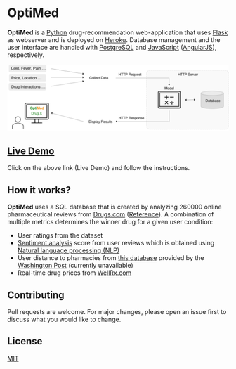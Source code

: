 # OptiMed

**OptiMed** is a [Python](https://www.python.org/) drug-recommendation web-application that uses [Flask](https://palletsprojects.com/p/flask/) as webserver and is deployed on [Heroku](https://www.heroku.com/). Database management and the user interface are handled with [PostgreSQL](https://www.postgresql.org/) and [JavaScript](https://www.javascript.com/) ([AngularJS](https://angular.io/)), respectively.

![](/static/info.png)

## [Live Demo](https://optimed-stage.herokuapp.com/)

Click on the above link (Live Demo) and follow the instructions.

## How it works?

**OptiMed** uses a SQL database that is created by analyzing 260000 online pharmaceutical reviews from [Drugs.com](https://www.drugs.com/) ([Reference](http://archive.ics.uci.edu/ml/datasets/Drug+Review+Dataset+%28Drugs.com%29)). A combination of multiple metrics determines the winner drug for a given user condition:
- User ratings from the dataset
- [Sentiment analysis](https://en.wikipedia.org/wiki/Sentiment_analysis) score from user reviews which is obtained using [Natural language processing (NLP)](https://en.wikipedia.org/wiki/Natural_language_processing)
- User distance to pharmacies from [this database](https://www.washingtonpost.com/graphics/2019/investigations/dea-pain-pill-database/#download-resources) provided by the [Washington Post](https://www.washingtonpost.com/) (currently unavailable)
- Real-time drug prices from [WellRx.com](https://www.wellrx.com/)

## Contributing
Pull requests are welcome. For major changes, please open an issue first to discuss what you would like to change.

## License
[MIT](https://choosealicense.com/licenses/mit/)